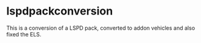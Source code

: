 # lspdpackconversion
This is a conversion of a LSPD pack, converted to addon vehicles and also fixed the ELS.
